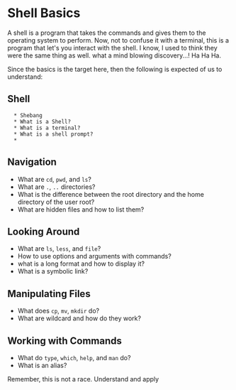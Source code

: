 # Shell Basics
A shell is a program that takes the commands and gives them to the operating system to perform. Now, not to confuse it with a terminal, this is a program that let's you interact with the shell. I know, I used to think they were the same thing as well. what a mind blowing discovery...! Ha Ha Ha.

Since the basics is the target here, then the following is expected of us to understand:

## Shell 
      * Shebang
      * What is a Shell?
      * What is a terminal?
      * What is a shell prompt?
      *

## Navigation
   * What are ```cd```, ```pwd```, and ```ls```?
   * What are ```.```, ```..``` directories?
   * What is the difference between the root directory and the home directory of the user root?
   * What are hidden files and how to list them?

## Looking Around
   * What are  ```ls```, ```less```, and ```file```?
   * How to use options and arguments with commands?
   * what is a long format and how to display it?
   * What is a symbolic link?

## Manipulating Files
   * What does ```cp```, ```mv```, ```mkdir``` do?
   * What are wildcard and how do they work?

## Working with Commands
   * What do ```type```, ```which```, ```help```, and ```man``` do?
   * What is an alias?

Remember, this is not a race. Understand and apply